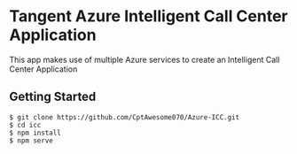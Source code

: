 # Tangent Azure Intelligent Call Center Application

This app makes use of multiple Azure services to create an Intelligent Call Center Application 

## Getting Started
```
$ git clone https://github.com/CptAwesome070/Azure-ICC.git
$ cd icc
$ npm install
$ npm serve
```

